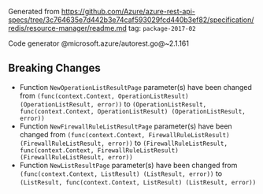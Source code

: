Generated from https://github.com/Azure/azure-rest-api-specs/tree/3c764635e7d442b3e74caf593029fcd440b3ef82/specification/redis/resource-manager/readme.md tag: `package-2017-02`

Code generator @microsoft.azure/autorest.go@~2.1.161

## Breaking Changes

- Function `NewOperationListResultPage` parameter(s) have been changed from `(func(context.Context, OperationListResult) (OperationListResult, error))` to `(OperationListResult, func(context.Context, OperationListResult) (OperationListResult, error))`
- Function `NewFirewallRuleListResultPage` parameter(s) have been changed from `(func(context.Context, FirewallRuleListResult) (FirewallRuleListResult, error))` to `(FirewallRuleListResult, func(context.Context, FirewallRuleListResult) (FirewallRuleListResult, error))`
- Function `NewListResultPage` parameter(s) have been changed from `(func(context.Context, ListResult) (ListResult, error))` to `(ListResult, func(context.Context, ListResult) (ListResult, error))`
